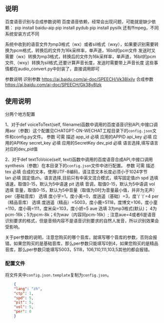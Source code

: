 ## 说明
百度语音识别与合成参数说明
百度语音依赖，经常会出现问题，可能就是缺少依赖：
pip install baidu-aip
pip install pydub
pip install pysilk
还有ffmpeg，不同系统安装方式不同

系统中收到的语音文件为mp3格式（wx）或者sil格式（wxy），如果要识别需要转换为pcm格式，转换后的文件为16k采样率，单声道，16bit的pcm文件
发送时又需要（wx）转换为mp3格式，转换后的文件为16k采样率，单声道，16bit的pcm文件,（wxy）转换为sil格式,还要计算声音长度，发送时需要带上声音长度
这些事情都在audio_convert.py中封装了，直接调用即可


参数说明
识别参数
https://ai.baidu.com/ai-doc/SPEECH/Vk38lxily
合成参数
https://ai.baidu.com/ai-doc/SPEECH/Gk38y8lzk

## 使用说明
分两个地方配置

1、对于def voiceToText(self, filename)函数中调用的百度语音识别API,中接口调用asr（参数）这个配置见CHATGPT-ON-WECHAT工程目录下的`config.json`文件和config.py文件。
参数	    可需	描述
app_id    必填	应用的APPID
api_key  必填	应用的APIKey
secret_key  必填	应用的SecretKey
dev_pid	    必填	语言选择,填写语言对应的dev_pid值

2、对于def textToVoice(self, text)函数中调用的百度语音合成API,中接口调用synthesis（参数）在本目录下的`config.json`文件中进行配置。
参数	    可需	描述
tex	        必填	合成的文本，使用UTF-8编码，请注意文本长度必须小于1024字节   
lan	        必填	固定值zh。语言选择,目前只有中英文混合模式，填写固定值zh
spd	        选填	语速，取值0-15，默认为5中语速
pit	        选填	音调，取值0-15，默认为5中语调
vol	        选填	音量，取值0-15，默认为5中音量（取值为0时为音量最小值，并非为无声）
per（基础音库）	选填	度小宇=1，度小美=0，度逍遥（基础）=3，度丫丫=4
per（精品音库）	选填	度逍遥（精品）=5003，度小鹿=5118，度博文=106，度小童=110，度小萌=111，度米朵=103，度小娇=5
aue	        选填	3为mp3格式(默认)； 4为pcm-16k；5为pcm-8k；6为wav（内容同pcm-16k）; 注意aue=4或者6是语音识别要求的格式，但是音频内容不是语音识别要求的自然人发音，所以识别效果会受影响。

关于per参数的说明，注意您购买的哪个音库，就填写哪个音库的参数，否则会报错。如果您购买的是基础音库，那么per参数只能填写0到4，如果您购买的是精品音库，那么per参数只能填写5003，5118，106,110,111,103,5其他的都会报错。
### 配置文件
  
将文件夹中`config.json.template`复制为`config.json`。

``` json
    {
    "lang": "zh", 
    "ctp": 1,
    "spd": 5, 
    "pit": 5,
    "vol": 5,
    "per": 0
    }
```